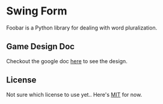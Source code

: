 # Swing Form

Foobar is a Python library for dealing with word pluralization.

## Game Design Doc

Checkout the google doc [here](https://docs.google.com/document/d/18i-e8zmttyxxiPM3Gah2ADrf2CtXx3919t4tgBfvqxA/edit?usp=sharing) to see the design.

## License
Not sure which license to use yet.. Here's
[MIT](https://choosealicense.com/licenses/mit/) for now.
